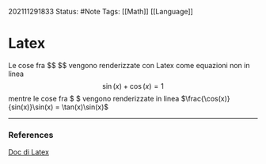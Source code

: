 202111291833
Status: #Note
Tags: [[Math]] [[Language]]

# Latex

Le cose fra \$\$ \$\$ vengono renderizzate con Latex come equazioni non in linea $$ \sin(x) + \cos(x) = 1 $$ mentre le cose fra \$ \$ vengono renderizzate in linea $\frac{\cos(x)}{sin(x)}\sin(x) = \tan(x)\sin(x)$

---
### References

[Doc di Latex](https://www.latex-project.org/help/documentation/amsldoc.pdf)
